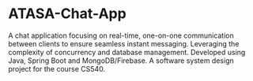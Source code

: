 # ATASA-Chat-App
A chat application focusing on real-time, one-on-one communication between clients to ensure seamless instant messaging. Leveraging the complexity of concurrency and database management. Developed using Java, Spring Boot and MongoDB/Firebase. A software system design project for the course CS540.
